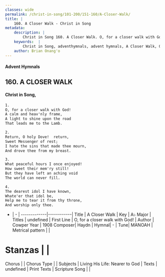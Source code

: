 ```yaml
---
classes: wide
permalink: /christ-in-song/101-200/151-160/A-Closer-Walk/
title: |
    160. A Closer Walk - Christ in Song
metadata:
    description: |
        Christ in Song 160. A Closer Walk. O, for a closer walk with God! A calm and heav'nly frame, A light to shine upon the road That leads me to the Lamb.
    keywords:  |
        Christ in Song, adventhymnals, advent hymnals, A Closer Walk, O, for a closer walk with God!. 
    author: Brian Onang'o
---
```


#### Advent Hymnals
## 160. A CLOSER WALK
####  Christ in Song,

```txt
1.
O, for a closer walk with God!
A calm and heav'nly frame,
A light to shine upon the road
That leads me to the Lamb.

2.
Return, O holy Dove!  return,
Sweet Messenger of rest;
I hate the sins that made thee mourn,
And drove thee from my breast.

3.
What peaceful hours I once enjoyed!  
How sweet their mem'ry still!
But they have left an aching void
The world can never fill.

4.
The dearest idol I have known,
Whate'er that idol be,
Help me to tear it from thy throne,
And worship only thee.

```

- |   -  |
-------------|------------|
Title | A Closer Walk |
Key | A♭ Major |
Titles | undefined |
First Line | O, for a closer walk with God! |
Author | Cowper
Year | 1908
Composer| Haydn |
Hymnal|  - |
Tune| MANOAH |
Metrical pattern | |
# Stanzas |  |
Chorus |  |
Chorus Type |  |
Subjects | Living His Life: Nearer to God |
Texts | undefined |
Print Texts | 
Scripture Song |  |
    
